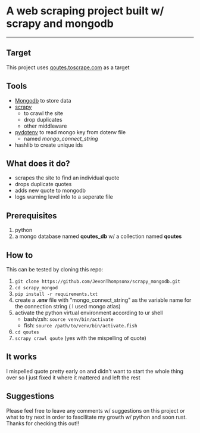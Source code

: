 # A web scraping project built w/ scrapy and mongodb
---
## Target
This project uses [qoutes.toscrape.com](https://quotes.toscrape.com) as a target

## Tools 
- [Mongodb](https://www.mongodb.com) to store data
- [scrapy](https://docs.scrapy.org/en/latest/)
    -  to crawl the site
    -  drop duplicates
    -  other middleware
- [pydotenv](https://github.com/theskumar/python-dotenv) to read mongo key from dotenv file
    - named *mongo_connect_string*
- hashlib to create unique ids

## What does it do? 
- scrapes the site to find an individual quote
- drops duplicate quotes
- adds new quote to mongodb
- logs warning level info to a seperate file 

## Prerequisites
1. python
2. a mongo database named **qoutes_db** w/ a collection named **qoutes**

## How to
This can be tested by cloning this repo:
1. ``git clone https://github.com/JevonThompsonx/scrapy_mongodb.git``
2. ``cd scrapy_mongod``
3. ``pip install -r requirements.txt``
5. create a **.env** file with "mongo_connect_string" as the variable name for the connection string ( I used mongo atlas)
6. activate the python virtual environment according to ur shell
    - bash/zsh: ``source venv/bin/activate``
    - fish: ``source /path/to/venv/bin/activate.fish``
7. ``cd qoutes``
8. ``scrapy crawl qoute`` (yes with the mispelling of quote)

## It works
I mispelled quote pretty early on and didn't want to start the whole thing over so I just fixed it where it mattered and left the rest

## Suggestions
Please feel free to leave any comments w/ suggestions on this project or what to try next in order to fascilitate my growth w/ python and soon rust. Thanks for checking this out!!
